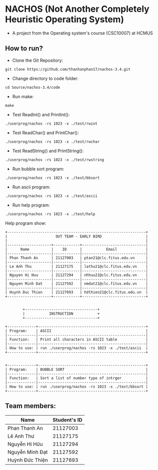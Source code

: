﻿# NACHOS (Not Another Completely Heuristic Operating System)
- A project from the Operating system's course (CSC10007) at HCMUS

## How to run?
- Clone the Git Repository:
```
git clone https://github.com/thanhanphan17/nachos-3.4.git
```

- Change directory to code folder:
```
cd Source/nachos-3.4/code
```

- Run make:
```
make
```

- Test ReadInt() and PrintInt():
```
./userprog/nachos -rs 1023 -x ./test/rwint
```

- Test ReadChar() and PrintChar():
```
./userprog/nachos -rs 1023 -x ./test/rwchar
```

- Test ReadString() and PrintString():
```
./userprog/nachos -rs 1023 -x ./test/rwstring
```

- Run bubble sort program:
```
./userprog/nachos -rs 1023 -x ./test/bbsort
```

- Run ascii program:
```
./userprog/nachos -rs 1023 -x ./test/ascii
```

- Run help program:
```
./userprog/nachos -rs 1023 -x ./test/help
```

Help program show:

	+---------------------------------------------------------------+
	|                      OUT TEAM - EARLY BIRD                    |
	|                                                               |
	|--------------------+------------+-----------------------------|
	|      Name          |    ID      |           Email             |
	|--------------------|------------|-----------------------------|
	| Phan Thanh An      | 21127003   | ptan21@clc.fitus.edu.vn     |
	|--------------------|------------|-----------------------------|
	| Le Anh Thu         | 21127175   | lathu21@clc.fitus.edu.vn    |
	|--------------------|------------|-----------------------------|
	| Nguyen Hi Huu      | 21127294   | nhhuu21@clc.fitus.edu.vn    |
	|--------------------|------------|-----------------------------|
	| Nguyen Minh Dat    | 21127592   | nmdat21@clc.fitus.edu.vn    |
	|--------------------|------------|-----------------------------|
	| Huynh Duc Thien    | 21127693   | hdthien21@clc.fitus.edu.vn  |
	+--------------------+------------+-----------------------------+


			+---------------------------------+
			|           INSTRUCTION           +
			+---------------------------------+

	+-------------+-------------------------------------------------+
	| Program:    | ASCII                                           |
	|-------------|-------------------------------------------------|
	| Function:   | Print all characters in ASCII table             |
	|-------------|-------------------------------------------------|
	| How to use: | run ./userprog/nachos -rs 1023 -x ./test/ascii  |
	+-------------+-------------------------------------------------+


	+-------------+-------------------------------------------------+
	| Program:    | BUBBLE SORT                                     |
	|-------------|-------------------------------------------------|
	| Function:   | Sort a list of number type of intrger           |
	|-------------|-------------------------------------------------|
	| How to use: | run ./userprog/nachos -rs 1023 -x ./test/bbsort |
	+-------------+-------------------------------------------------+


## Team members:
| Name              | Student's ID|
| ------------------| --------    |
| Phan Thanh An     | 21127003    |
| Lê Anh Thư        | 21127175    |
| Nguyễn Hi Hữu     | 21127294    |
| Nguyễn Minh Đạt   | 21127592    |
| Huỳnh Đức Thiện   | 21127693    |
